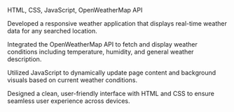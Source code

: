 HTML, CSS, JavaScript, OpenWeatherMap API

Developed a responsive weather application that displays real-time weather data for any searched location.

Integrated the OpenWeatherMap API to fetch and display weather conditions including temperature, humidity, and general weather description.

Utilized JavaScript to dynamically update page content and background visuals based on current weather conditions.

Designed a clean, user-friendly interface with HTML and CSS to ensure seamless user experience across devices.

